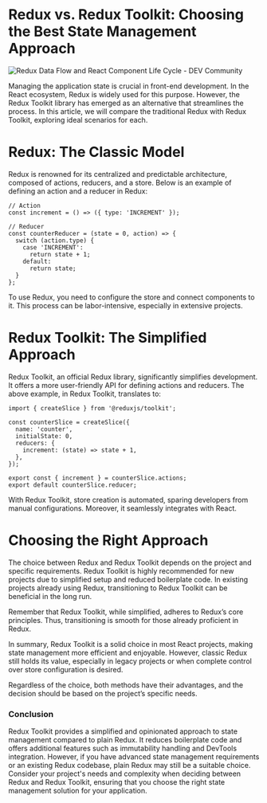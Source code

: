 

# Redux vs. Redux Toolkit: Choosing the Best State Management Approach



![Redux Data Flow and React Component Life Cycle - DEV Community](https://res.cloudinary.com/practicaldev/image/fetch/s--_N4G6Upo--/c_limit%2Cf_auto%2Cfl_progressive%2Cq_66%2Cw_800/https://i.imgur.com/riadAin.gif)





Managing the application state is crucial in front-end development. In the React ecosystem, Redux is widely used for this purpose. However, the Redux Toolkit library has emerged as an alternative that streamlines the process. In this article, we will compare the traditional Redux with Redux Toolkit, exploring ideal scenarios for each.

# Redux: The Classic Model

Redux is renowned for its centralized and predictable architecture, composed of actions, reducers, and a store. Below is an example of defining an action and a reducer in Redux:

```react
// Action
const increment = () => ({ type: 'INCREMENT' });

// Reducer
const counterReducer = (state = 0, action) => {
  switch (action.type) {
    case 'INCREMENT':
      return state + 1;
    default:
      return state;
  }
};
```

To use Redux, you need to configure the store and connect components to it. This process can be labor-intensive, especially in extensive projects.

# Redux Toolkit: The Simplified Approach

Redux Toolkit, an official Redux library, significantly simplifies development. It offers a more user-friendly API for defining actions and reducers. The above example, in Redux Toolkit, translates to:

```react
import { createSlice } from '@reduxjs/toolkit';

const counterSlice = createSlice({
  name: 'counter',
  initialState: 0,
  reducers: {
    increment: (state) => state + 1,
  },
});

export const { increment } = counterSlice.actions;
export default counterSlice.reducer;
```

With Redux Toolkit, store creation is automated, sparing developers from manual configurations. Moreover, it seamlessly integrates with React.

# Choosing the Right Approach

The choice between Redux and Redux Toolkit depends on the project and specific requirements. Redux Toolkit is highly recommended for new projects due to simplified setup and reduced boilerplate code. In existing projects already using Redux, transitioning to Redux Toolkit can be beneficial in the long run.

Remember that Redux Toolkit, while simplified, adheres to Redux’s core principles. Thus, transitioning is smooth for those already proficient in Redux.

In summary, Redux Toolkit is a solid choice in most React projects, making state management more efficient and enjoyable. However, classic Redux still holds its value, especially in legacy projects or when complete control over store configuration is desired.

Regardless of the choice, both methods have their advantages, and the decision should be based on the project’s specific needs.

### Conclusion

Redux Toolkit provides a simplified and opinionated approach to state management compared to plain Redux. It reduces boilerplate code and offers additional features such as immutability handling and DevTools integration. However, if you have advanced state management requirements or an existing Redux codebase, plain Redux may still be a suitable choice. Consider your project's needs and complexity when deciding between Redux and Redux Toolkit, ensuring that you choose the right state management solution for your application.